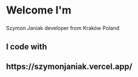 <h1 align="left">Welcome I'm</h1>

###

<p align="left">Szymon Janiak developer from Kraków Poland</p>

###

<h2 align="left"></h2> 
<h2 align="left">I code with</h2>

<h2 align="left">https://szymonjaniak.vercel.app/</h2> 

###


###


###



###
